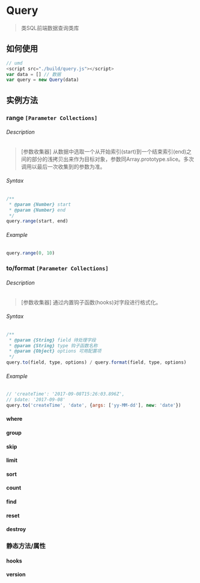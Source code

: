 # Query

> 类SQL前端数据查询类库


## 如何使用
```javascript
// umd
<script src="./build/query.js"></script>
var data = [] // 数据
var query = new Query(data)
```

## 实例方法
### range  `[Parameter Collections]` 

###### Description
> [参数收集器] 从数据中选取一个从开始索引(start)到一个结束索引(end)之间的部分的浅拷贝出来作为目标对象，参数同Array.prototype.slice。多次调用以最后一次收集到的参数为准。
###### Syntax
```javascript
/**
 * @param {Number} start
 * @param {Number} end 
 */
query.range(start, end)
```
###### Example
```javascript
query.range(0, 10)
```
### to/format  `[Parameter Collections]` 
###### Description
> [参数收集器] 通过内置钩子函数(hooks)对字段进行格式化。
###### Syntax
```javascript
/**
 * @param {String} field 待处理字段
 * @param {String} type 钩子函数名称
 * @param {Object} options 可用配置项
 */
query.to(field, type, options) / query.format(field, type, options)
```
###### Example
```javascript
// 'createTime': '2017-09-08T15:26:03.896Z',
// $date: '2017-09-08'
query.to('createTime', 'date', {args: ['yy-MM-dd'], new: 'date'})
```

#### where

#### group

#### skip

#### limit

#### sort

#### count

#### find

#### reset

#### destroy

### 静态方法/属性

#### hooks

#### version